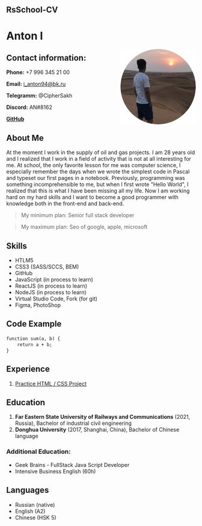 ## RsSchool-CV

# Anton I

<img align="right" width="200" height="200" src="photo.png" alt="photo">

## Contact information:

**Phone:** +7 996 345 21 00

**Email:** i_anton94@bk.ru

**Telegramm:** @CipherSakh

**Discord:** AN#8162

[**GitHub**](https://github.com/SamGepSal)

## About Me

At the moment I work in the supply of oil and gas projects. I am 28 years old and I realized that I work in a field of activity that is not at all interesting for me. At school, the only favorite lesson for me was computer science, I especially remember the days when we wrote the simplest code in Pascal and typeset our first pages in a notebook. Previously, programming was something incomprehensible to me, but when I first wrote "Hello World", I realized that this is what I have been missing all my life. Now I am working hard on my hard skills and I want to become a good programmer with knowledge both in the front-end and back-end.

> My minimum plan: Senior full stack developer

> My maximum plan: Seo of google, apple, microsoft

## Skills

- HTLM5
- CSS3 (SASS/SCCS, BEM)
- GitHub
- JavaScript (in process to learn)
- ReactJS (in process to learn)
- NodeJS (in process to learn)
- Virtual Studio Code, Fork (for git)
- Figma, PhotoShop

## Code Example

    function sum(a, b) {
        return a + b;
    }

## Experience

1. [Practice HTML / CSS Project](https://github.com/SamGepSal/Project-HTML-CSS-proff.git)

## Education

1. **Far Eastern State University of Railways and Communications** (2021, Russia), Bachelor of industrial civil engineering
2. **Donghua University** (2017, Shanghai, China), Bachelor of Chinese language

### Additional Education:

- Geek Brains - FullStack Java Script Developer
- Intensive Business English (60h)

## Languages

- Russian (native)
- English (A2)
- Chinese (HSK 5)
